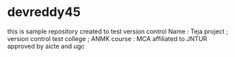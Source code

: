 # devreddy45
this is sample repository created to test version control
Name : Teja
project ; version control test
college ; ANMK
course : MCA
affiliated to JNTUR approved by aicte and ugc
